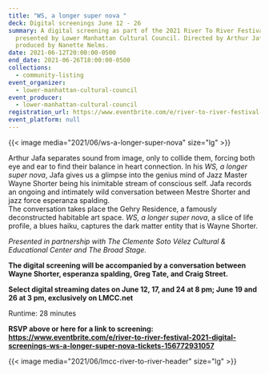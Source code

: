 ```yaml
---
title: "WS, a longer super nova "
deck: Digital screenings June 12 - 26
summary: A digital screening as part of the 2021 River To River Festival,
  presented by Lower Manhattan Cultural Council. Directed by Arthur Jafa and
  produced by Nanette Nelms.
date: 2021-06-12T20:00:00-0500
end_date: 2021-06-26T18:00:00-0500
collections:
  - community-listing
event_organizer:
  - lower-manhattan-cultural-council
event_producer:
  - lower-manhattan-cultural-council
registration_url: https://www.eventbrite.com/e/river-to-river-festival-2021-digital-screenings-ws-a-longer-super-nova-tickets-156772931057
event_platform: null
---
```

{{< image media="2021/06/ws-a-longer-super-nova" size="lg" >}}

Arthur Jafa separates sound from image, only to collide them, forcing both eye and ear to find their balance in heart connection. In his *WS, a longer super nova*, Jafa gives us a glimpse into the genius mind of Jazz Master Wayne Shorter being his inimitable stream of conscious self. Jafa records an ongoing and intimately wild conversation between Mestre Shorter and jazz force esperanza spalding.\
The conversation takes place the Gehry Residence, a famously deconstructed habitable art space. *WS, a longer super nova*, a slice of life profile, a blues haiku, captures the dark matter entity that is Wayne Shorter. 

*Presented in partnership with The Clemente Soto Vélez Cultural & Educational Center and The Broad Stage.*

**The digital screening will be accompanied by a conversation between Wayne Shorter, esperanza spalding, Greg Tate, and Craig Street.** 

**Select digital streaming dates on June 12, 17, and 24 at 8 pm; June 19 and 26 at 3 pm, exclusively on LMCC.net** 

Runtime: 28 minutes

**RSVP above or here for a link to screening: <https://www.eventbrite.com/e/river-to-river-festival-2021-digital-screenings-ws-a-longer-super-nova-tickets-156772931057>**

{{< image media="2021/06/lmcc-river-to-river-header" size="lg" >}}